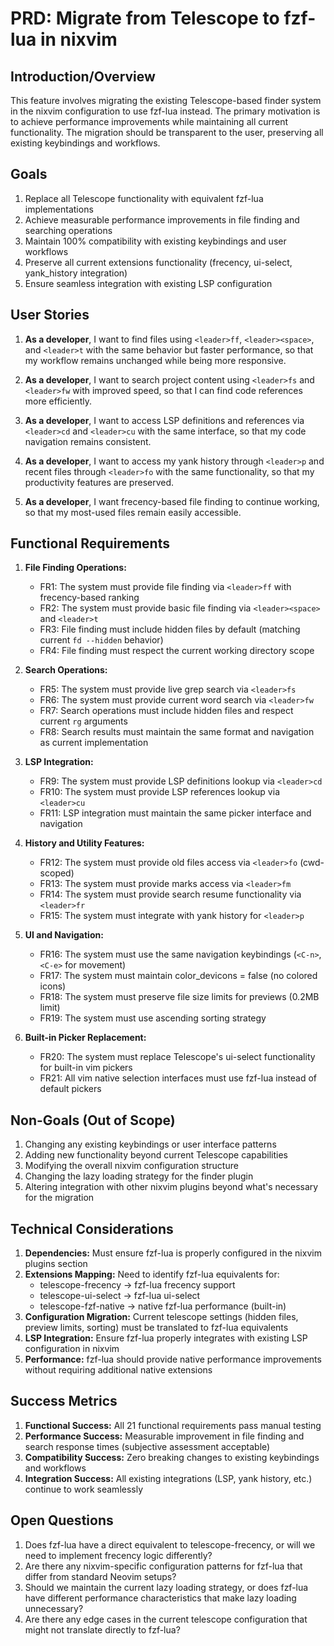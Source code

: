 # PRD: Migrate from Telescope to fzf-lua in nixvim

## Introduction/Overview

This feature involves migrating the existing Telescope-based finder system in the nixvim configuration to use fzf-lua instead. The primary motivation is to achieve performance improvements while maintaining all current functionality. The migration should be transparent to the user, preserving all existing keybindings and workflows.

## Goals

1. Replace all Telescope functionality with equivalent fzf-lua implementations
2. Achieve measurable performance improvements in file finding and searching operations
3. Maintain 100% compatibility with existing keybindings and user workflows
4. Preserve all current extensions functionality (frecency, ui-select, yank_history integration)
5. Ensure seamless integration with existing LSP configuration

## User Stories

1. **As a developer**, I want to find files using `<leader>ff`, `<leader><space>`, and `<leader>t` with the same behavior but faster performance, so that my workflow remains unchanged while being more responsive.

2. **As a developer**, I want to search project content using `<leader>fs` and `<leader>fw` with improved speed, so that I can find code references more efficiently.

3. **As a developer**, I want to access LSP definitions and references via `<leader>cd` and `<leader>cu` with the same interface, so that my code navigation remains consistent.

4. **As a developer**, I want to access my yank history through `<leader>p` and recent files through `<leader>fo` with the same functionality, so that my productivity features are preserved.

5. **As a developer**, I want frecency-based file finding to continue working, so that my most-used files remain easily accessible.

## Functional Requirements

1. **File Finding Operations:**
   - FR1: The system must provide file finding via `<leader>ff` with frecency-based ranking
   - FR2: The system must provide basic file finding via `<leader><space>` and `<leader>t`
   - FR3: File finding must include hidden files by default (matching current `fd --hidden` behavior)
   - FR4: File finding must respect the current working directory scope

2. **Search Operations:**
   - FR5: The system must provide live grep search via `<leader>fs`
   - FR6: The system must provide current word search via `<leader>fw`
   - FR7: Search operations must include hidden files and respect current `rg` arguments
   - FR8: Search results must maintain the same format and navigation as current implementation

3. **LSP Integration:**
   - FR9: The system must provide LSP definitions lookup via `<leader>cd`
   - FR10: The system must provide LSP references lookup via `<leader>cu`
   - FR11: LSP integration must maintain the same picker interface and navigation

4. **History and Utility Features:**
   - FR12: The system must provide old files access via `<leader>fo` (cwd-scoped)
   - FR13: The system must provide marks access via `<leader>fm`
   - FR14: The system must provide search resume functionality via `<leader>fr`
   - FR15: The system must integrate with yank history for `<leader>p`

5. **UI and Navigation:**
   - FR16: The system must use the same navigation keybindings (`<C-n>`, `<C-e>` for movement)
   - FR17: The system must maintain color_devicons = false (no colored icons)
   - FR18: The system must preserve file size limits for previews (0.2MB limit)
   - FR19: The system must use ascending sorting strategy

6. **Built-in Picker Replacement:**
   - FR20: The system must replace Telescope's ui-select functionality for built-in vim pickers
   - FR21: All vim native selection interfaces must use fzf-lua instead of default pickers

## Non-Goals (Out of Scope)

1. Changing any existing keybindings or user interface patterns
2. Adding new functionality beyond current Telescope capabilities
3. Modifying the overall nixvim configuration structure
4. Changing the lazy loading strategy for the finder plugin
5. Altering integration with other nixvim plugins beyond what's necessary for the migration

## Technical Considerations

1. **Dependencies:** Must ensure fzf-lua is properly configured in the nixvim plugins section
2. **Extensions Mapping:** Need to identify fzf-lua equivalents for:
   - telescope-frecency → fzf-lua frecency support
   - telescope-ui-select → fzf-lua ui-select
   - telescope-fzf-native → native fzf-lua performance (built-in)
3. **Configuration Migration:** Current telescope settings (hidden files, preview limits, sorting) must be translated to fzf-lua equivalents
4. **LSP Integration:** Ensure fzf-lua properly integrates with existing LSP configuration in nixvim
5. **Performance:** fzf-lua should provide native performance improvements without requiring additional native extensions

## Success Metrics

1. **Functional Success:** All 21 functional requirements pass manual testing
2. **Performance Success:** Measurable improvement in file finding and search response times (subjective assessment acceptable)
3. **Compatibility Success:** Zero breaking changes to existing keybindings and workflows
4. **Integration Success:** All existing integrations (LSP, yank history, etc.) continue to work seamlessly

## Open Questions

1. Does fzf-lua have a direct equivalent to telescope-frecency, or will we need to implement frecency logic differently?
2. Are there any nixvim-specific configuration patterns for fzf-lua that differ from standard Neovim setups?
3. Should we maintain the current lazy loading strategy, or does fzf-lua have different performance characteristics that make lazy loading unnecessary?
4. Are there any edge cases in the current telescope configuration that might not translate directly to fzf-lua?
